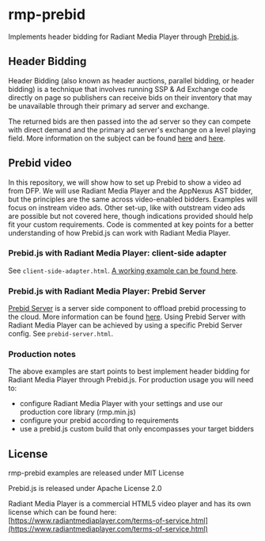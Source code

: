 # rmp-prebid
Implements header bidding for Radiant Media Player through [Prebid.js](https://github.com/prebid/Prebid.js/).

## Header Bidding
Header Bidding (also known as header auctions, parallel bidding, or header bidding) is a technique that involves running SSP & Ad Exchange code directly on page so publishers can receive bids on their inventory that may be unavailable through their primary ad server and exchange.

The returned bids are then passed into the ad server so they can compete with direct demand and the primary ad server's exchange on a level playing field.
More information on the subject can be found [here](http://prebid.org/overview/intro.html) and [here](http://www.adopsinsider.com/header-bidding/header-bidding-step-by-step/).

## Prebid video
In this repository, we will show how to set up Prebid to show a video ad from DFP. We will use Radiant Media Player and the AppNexus AST bidder, but the principles are the same across video-enabled bidders. Examples will focus on instream video ads. Other set-up, like with outstream video ads are possible but not covered here, though indications provided should help fit your custom requirements. Code is commented at key points for a better understanding of how Prebid.js can work with Radiant Media Player.

### Prebid.js with Radiant Media Player: client-side adapter
See `client-side-adapter.html`.  [A working example can be found here](https://www.radiantmediaplayer.com/docs/latest/gist/rmp-prebid/client-side-adapter.html).

### Prebid.js with Radiant Media Player: Prebid Server
[Prebid Server](https://github.com/prebid/prebid-server) is a server side component to offload prebid processing to the cloud. More information can be found [here](http://prebid.org/dev-docs/get-started-with-prebid-server.html). Using Prebid Server with Radiant Media Player can be achieved by using a specific Prebid Server config. See `prebid-server.html`.

### Production notes
The above examples are start points to best implement header bidding for Radiant Media Player through Prebid.js. For production usage you will need to:
- configure Radiant Media Player with your settings and use our production core library (rmp.min.js)
- configure your prebid according to requirements
- use a prebid.js custom build that only encompasses your target bidders

## License 
rmp-prebid examples are released under MIT License

Prebid.js is released under Apache License 2.0

Radiant Media Player is a commercial HTML5 video player and has its own license which can be found here: [https://www.radiantmediaplayer.com/terms-of-service.html](https://www.radiantmediaplayer.com/terms-of-service.html)
